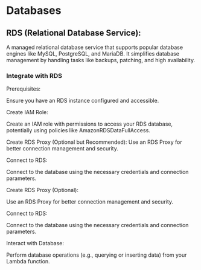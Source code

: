 # Databases


## RDS (Relational Database Service):

A managed relational database service that supports popular database engines like MySQL, PostgreSQL, and MariaDB. It simplifies database management by handling tasks like backups, patching, and high availability.

### Integrate with RDS

Prerequisites: 

Ensure you have an RDS instance configured and accessible.

Create IAM Role: 

Create an IAM role with permissions to access your RDS database, potentially using policies like AmazonRDSDataFullAccess.

Create RDS Proxy (Optional but Recommended): Use an RDS Proxy for better connection management and security.

Connect to RDS: 

Connect to the database using the necessary credentials and connection parameters.

Create RDS Proxy (Optional): 

Use an RDS Proxy for better connection management and security.

Connect to RDS: 

Connect to the database using the necessary credentials and connection parameters.

Interact with Database: 

Perform database operations (e.g., querying or inserting data) from your Lambda function.

